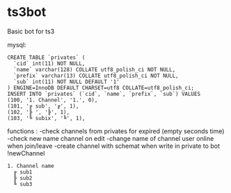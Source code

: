 # ts3bot
Basic bot for ts3

mysql:
```
CREATE TABLE `privates` (
  `cid` int(11) NOT NULL,
  `name` varchar(128) COLLATE utf8_polish_ci NOT NULL,
  `prefix` varchar(13) COLLATE utf8_polish_ci NOT NULL,
  `sub` int(11) NOT NULL DEFAULT '1'
) ENGINE=InnoDB DEFAULT CHARSET=utf8 COLLATE=utf8_polish_ci;
INSERT INTO `privates` (`cid`, `name`, `prefix`, `sub`) VALUES
(100, '1. Channel', '1.', 0),
(101, '╔ sub', '╔', 1),
(102, '╠ ', '╠', 1),
(103, '╚ subix', '╚', 1),
```

functions : 
-check channels from privates for expired (empty seconds time)
-check new name channel on edit
-change name of channel user online when join/leave
-create channel with schemat when write in private to bot !newChannel
```
1. Channel name
  ╔ sub1
  ╠ sub2
  ╚ sub3
```

